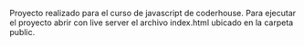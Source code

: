 Proyecto realizado para el curso de javascript de coderhouse.
Para ejecutar el proyecto abrir con live server el archivo index.html ubicado en la carpeta public.